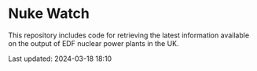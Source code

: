 # Nuke Watch

This repository includes code for retrieving the latest information available on the output of EDF nuclear power plants in the UK.

Last updated: 2024-03-18 18:10